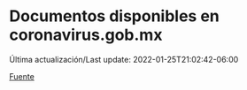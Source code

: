 # Documentos disponibles en coronavirus.gob.mx

Última actualización/Last update: 2022-01-25T21:02:42-06:00

 [Fuente](https://coronavirus.gob.mx/)
